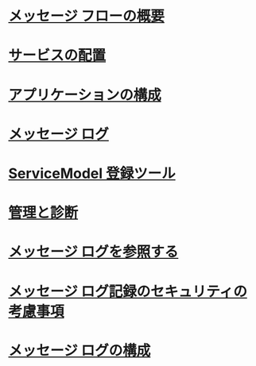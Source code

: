 # [メッセージ フローの概要](message-flow-overview.md)
# [サービスの配置](deploying-services.md)
# [アプリケーションの構成](configuring-your-application.md)
# [メッセージ ログ](message-logging.md)
# [ServiceModel 登録ツール](servicemodel-registration-tool.md)
# [管理と診断](index.md)
# [メッセージ ログを参照する](viewing-message-logs.md)
# [メッセージ ログ記録のセキュリティの考慮事項](security-concerns-for-message-logging.md)
# [メッセージ ログの構成](configuring-message-logging.md)
